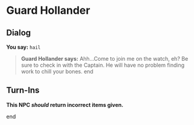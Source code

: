 # Guard Hollander


## Dialog

**You say:** `hail`



>**Guard Hollander says:** Ahh...Come to join me on the watch, eh? Be sure to check in with the Captain. He will have no problem finding work to chill your bones.
end



## Turn-Ins



**This NPC *should* return incorrect items given.**

end